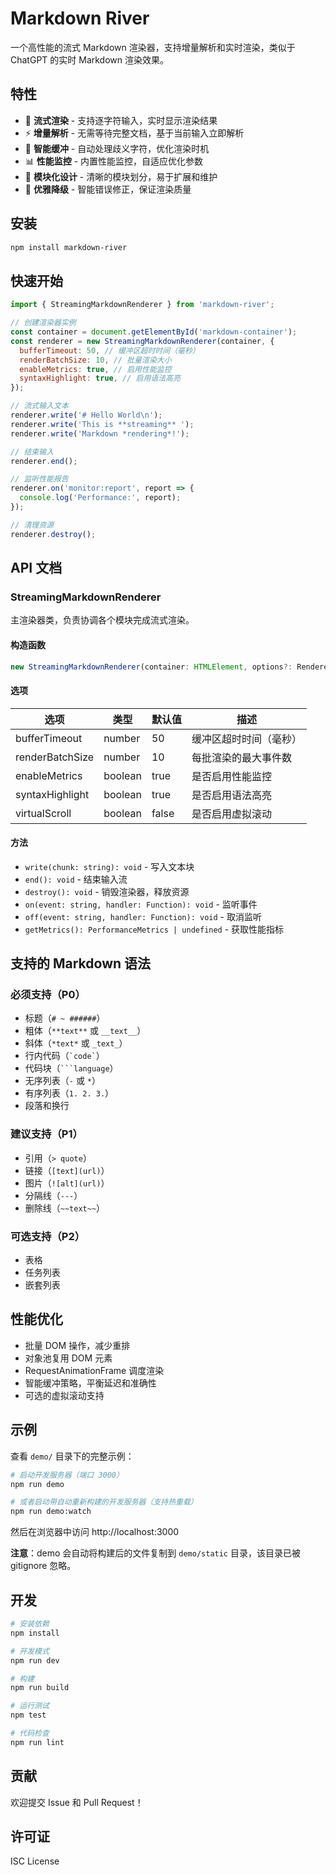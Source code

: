 # Markdown River

一个高性能的流式 Markdown 渲染器，支持增量解析和实时渲染，类似于 ChatGPT 的实时 Markdown 渲染效果。

## 特性

- 🚀 **流式渲染** - 支持逐字符输入，实时显示渲染结果
- ⚡ **增量解析** - 无需等待完整文档，基于当前输入立即解析
- 🎯 **智能缓冲** - 自动处理歧义字符，优化渲染时机
- 📊 **性能监控** - 内置性能监控，自适应优化参数
- 🔧 **模块化设计** - 清晰的模块划分，易于扩展和维护
- 🎨 **优雅降级** - 智能错误修正，保证渲染质量

## 安装

```bash
npm install markdown-river
```

## 快速开始

```javascript
import { StreamingMarkdownRenderer } from 'markdown-river';

// 创建渲染器实例
const container = document.getElementById('markdown-container');
const renderer = new StreamingMarkdownRenderer(container, {
  bufferTimeout: 50, // 缓冲区超时时间（毫秒）
  renderBatchSize: 10, // 批量渲染大小
  enableMetrics: true, // 启用性能监控
  syntaxHighlight: true, // 启用语法高亮
});

// 流式输入文本
renderer.write('# Hello World\n');
renderer.write('This is **streaming** ');
renderer.write('Markdown *rendering*!');

// 结束输入
renderer.end();

// 监听性能报告
renderer.on('monitor:report', report => {
  console.log('Performance:', report);
});

// 清理资源
renderer.destroy();
```

## API 文档

### StreamingMarkdownRenderer

主渲染器类，负责协调各个模块完成流式渲染。

#### 构造函数

```typescript
new StreamingMarkdownRenderer(container: HTMLElement, options?: RendererOptions)
```

#### 选项

| 选项            | 类型    | 默认值 | 描述                   |
| --------------- | ------- | ------ | ---------------------- |
| bufferTimeout   | number  | 50     | 缓冲区超时时间（毫秒） |
| renderBatchSize | number  | 10     | 每批渲染的最大事件数   |
| enableMetrics   | boolean | true   | 是否启用性能监控       |
| syntaxHighlight | boolean | true   | 是否启用语法高亮       |
| virtualScroll   | boolean | false  | 是否启用虚拟滚动       |

#### 方法

- `write(chunk: string): void` - 写入文本块
- `end(): void` - 结束输入流
- `destroy(): void` - 销毁渲染器，释放资源
- `on(event: string, handler: Function): void` - 监听事件
- `off(event: string, handler: Function): void` - 取消监听
- `getMetrics(): PerformanceMetrics | undefined` - 获取性能指标

## 支持的 Markdown 语法

### 必须支持（P0）

- 标题（`# ~ ######`）
- 粗体（`**text**` 或 `__text__`）
- 斜体（`*text*` 或 `_text_`）
- 行内代码（`` `code` ``）
- 代码块（` ```language `）
- 无序列表（`-` 或 `*`）
- 有序列表（`1. 2. 3.`）
- 段落和换行

### 建议支持（P1）

- 引用（`> quote`）
- 链接（`[text](url)`）
- 图片（`![alt](url)`）
- 分隔线（`---`）
- 删除线（`~~text~~`）

### 可选支持（P2）

- 表格
- 任务列表
- 嵌套列表

## 性能优化

- 批量 DOM 操作，减少重排
- 对象池复用 DOM 元素
- RequestAnimationFrame 调度渲染
- 智能缓冲策略，平衡延迟和准确性
- 可选的虚拟滚动支持

## 示例

查看 `demo/` 目录下的完整示例：

```bash
# 启动开发服务器（端口 3000）
npm run demo

# 或者启动带自动重新构建的开发服务器（支持热重载）
npm run demo:watch
```

然后在浏览器中访问 http://localhost:3000

**注意**：demo 会自动将构建后的文件复制到 `demo/static` 目录，该目录已被 gitignore 忽略。

## 开发

```bash
# 安装依赖
npm install

# 开发模式
npm run dev

# 构建
npm run build

# 运行测试
npm test

# 代码检查
npm run lint
```

## 贡献

欢迎提交 Issue 和 Pull Request！

## 许可证

ISC License
